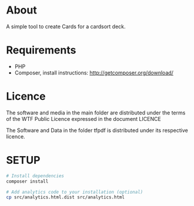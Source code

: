 # About
A simple tool to create Cards for a cardsort deck.

# Requirements
- PHP
- Composer, install instructions: http://getcomposer.org/download/

# Licence
The software and media in the main folder are distributed under the terms of the WTF Public Licence expressed in the document LICENCE

The Software and Data in the folder tfpdf is distributed under its respective licence.

# SETUP

```sh
# Install dependencies
composer install

# Add analytics code to your installation (optional)
cp src/analytics.html.dist src/analytics.html
```